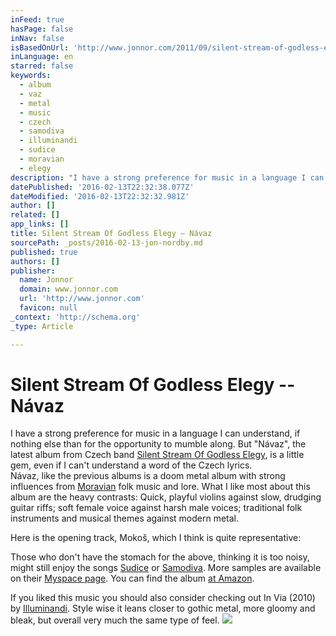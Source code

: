 ```yaml
---
inFeed: true
hasPage: false
inNav: false
isBasedOnUrl: 'http://www.jonnor.com/2011/09/silent-stream-of-godless-elegy-navaz/'
inLanguage: en
starred: false
keywords:
  - album
  - vaz
  - metal
  - music
  - czech
  - samodiva
  - illuminandi
  - sudice
  - moravian
  - elegy
description: "I have a strong preference for music in a language I can understand, if nothing else than for the opportunity to mumble along. But \"Návaz\", the latest album from Czech band Silent Stream Of Godless Elegy, is a little gem, even if I can't understand a word of the Czech lyrics."
datePublished: '2016-02-13T22:32:38.077Z'
dateModified: '2016-02-13T22:32:32.981Z'
author: []
related: []
app_links: []
title: Silent Stream Of Godless Elegy – Návaz
sourcePath: _posts/2016-02-13-jon-nordby.md
published: true
authors: []
publisher:
  name: Jonnor
  domain: www.jonnor.com
  url: 'http://www.jonnor.com'
  favicon: null
_context: 'http://schema.org'
_type: Article

---
```

# Silent Stream Of Godless Elegy -- Návaz

I have a strong preference for music in a language I can understand, if nothing else than for the opportunity to mumble along. But "Návaz", the latest album from Czech band [Silent Stream Of Godless Elegy][0], is a little gem, even if I can't understand a word of the Czech lyrics.  
Návaz, like the previous albums is a doom metal album with strong influences from [Moravian][1] folk music and lore. What I like most about this album are the heavy contrasts: Quick, playful violins against slow, drudging guitar riffs; soft female voice against harsh male voices; traditional folk instruments and musical themes against modern metal.

Here is the opening track, Mokoš, which I think is quite representative:

Those who don't have the stomach for the above, thinking it is too noisy, might still enjoy the songs [Sudice][2] or [Samodiva][3]. More samples are available on their [Myspace page][4]. You can find the album [at Amazon][5].

If you liked this music you should also consider checking out In Via (2010) by [Illuminandi][6]. Style wise it leans closer to gothic metal, more gloomy and bleak, but overall very much the same type of feel.
[![](http://www.jonnor.com/wp/wp-content/plugins/flattr/img/flattr-badge-large.png)][7]

[0]: http://www.ssoge.com/
[1]: http://en.wikipedia.org/wiki/Moravia
[2]: http://www.youtube.com/watch?v=C2kGHVE2gV0&feature=artist
[3]: http://www.youtube.com/watch?v=vP3B7rDCkoI&feature=artist
[4]: http://www.myspace.com/ssoge
[5]: http://www.amazon.com/Navaz-Silent-Stream-Godless-Elegy/dp/B004CUA982
[6]: http://www.illuminandi.kdm.pl/
[7]: http://www.jonnor.com/wp/?flattrss_redirect&id=460&md5=b72ca400e22e9fc7ad4304af0211c831